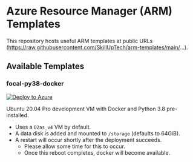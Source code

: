 # Azure Resource Manager (ARM) Templates

This repository hosts useful ARM templates at public URLs (https://raw.githubusercontent.com/SkillUpTech/arm-templates/main/...).

## Available Templates

### focal-py38-docker
[![Deploy to Azure](https://aka.ms/deploytoazurebutton)](https://portal.azure.com/#create/Microsoft.Template/uri/https%3A%2F%2Fraw.githubusercontent.com%2FSkillUpTech%2Farm-templates%2Fmain%2Ffocal-py38-docker%2Fazuredeploy.json)

Ubuntu 20.04 Pro development VM with Docker and Python 3.8 pre-installed. 
- Uses a `D2as_v4` VM by default.
- A data disk is added and mounted to `/storage` (defaults to 64GiB).
- A restart will occur shortly after the deployment succeeds.
    - Please allow some time for this to occur.
    - Once this reboot completes, docker will become available.

